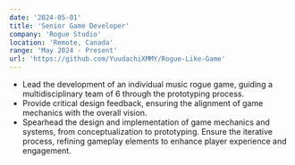 ```yaml
---
date: '2024-05-01'
title: 'Senior Game Developer'
company: 'Rogue Studio'
location: 'Remote, Canada'
range: 'May 2024 - Present'
url: 'https://github.com/YuudachiXMMY/Rogue-Like-Game'
---
```


- Lead the development of an individual music rogue game, guiding a multidisciplinary team of 6 through the prototyping process.
- Provide critical design feedback, ensuring the alignment of game mechanics with the overall vision.
- Spearhead the design and implementation of game mechanics and systems, from conceptualization to prototyping. Ensure the iterative process, refining gameplay elements to enhance player experience and engagement.
